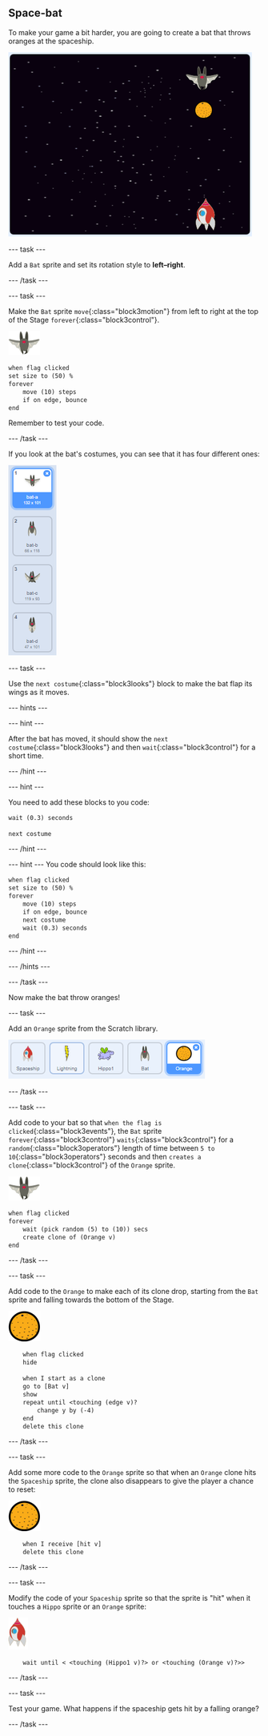 ## Space-bat

To make your game a bit harder, you are going to create a bat that throws oranges at the spaceship.

![a bat throwing an orange at the spaceship](images/bat-oranges.png)

--- task ---

Add a `Bat` sprite and set its rotation style to **left–right**.

--- /task ---

--- task ---

Make the `Bat` sprite `move`{:class="block3motion"} from left to right at the top of the Stage `forever`{:class="block3control"}. 

![bat sprite](images/bat-sprite.png)

```blocks3
when flag clicked
set size to (50) %
forever
    move (10) steps
    if on edge, bounce
end
```

Remember to test your code.

--- /task ---

If you look at the bat's costumes, you can see that it has four different ones:

![screenshot](images/invaders-bat-costume.png)

--- task ---

Use the `next costume`{:class="block3looks"} block to make the bat flap its wings as it moves.

--- hints ---

--- hint ---

After the bat has moved, it should show the `next costume`{:class="block3looks"} and then `wait`{:class="block3control"} for a short time.

--- /hint ---

--- hint ---

You need to add these blocks to you code:

```blocks3
wait (0.3) seconds

next costume
```
--- /hint ---

--- hint ---
You code should look like this:

```blocks3
when flag clicked
set size to (50) %
forever
    move (10) steps
    if on edge, bounce
    next costume
    wait (0.3) seconds
end
```
--- /hint ---

--- /hints ---

--- /task ---

Now make the bat throw oranges!

--- task ---

Add an `Orange` sprite from the Scratch library.

![screenshot](images/invaders-orange.png)

--- /task ---

--- task ---

Add code to your bat so that `when the flag is clicked`{:class="block3events"}, the `Bat` sprite `forever`{:class="block3control"} `waits`{:class="block3control"} for a `random`{:class="block3operators"} length of time between `5 to 10`{:class="block3operators"} seconds and then `creates a clone`{:class="block3control"} of the `Orange` sprite.

![bat sprite](images/bat-sprite.png)

```blocks3
when flag clicked
forever
	wait (pick random (5) to (10)) secs
	create clone of (Orange v)
end
```

--- /task ---

--- task ---

Add code to the `Orange` to make each of its clone drop, starting from the `Bat` sprite and falling towards the bottom of the Stage.

![orange sprite](images/orange-sprite.png)

```blocks3
	when flag clicked
	hide

	when I start as a clone
	go to [Bat v]
	show
	repeat until <touching (edge v)?
		change y by (-4)
	end
	delete this clone
```

--- /task ---

--- task ---

Add some more code to the `Orange` sprite so that when an `Orange` clone hits the `Spaceship` sprite, the clone also disappears to give the player a chance to reset:

![orange sprite](images/orange-sprite.png)

```blocks3
	when I receive [hit v]
	delete this clone
```

--- /task ---

--- task ---

Modify the code of your `Spaceship` sprite so that the sprite is "hit" when it touches a `Hippo` sprite or an `Orange` sprite:

![rocket sprite](images/rocket-sprite.png)

```blocks3
	wait until < <touching (Hippo1 v)?> or <touching (Orange v)?>>
```

--- /task ---

--- task ---

Test your game. What happens if the spaceship gets hit by a falling orange?

--- /task ---

